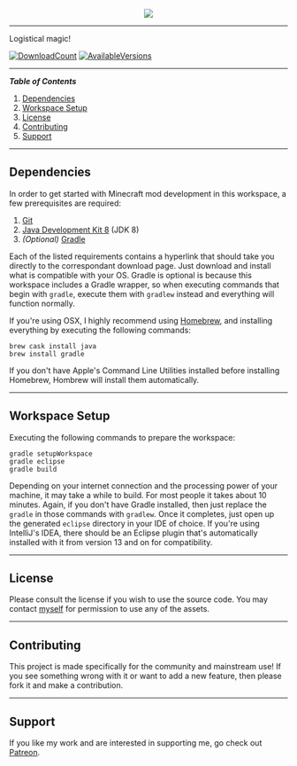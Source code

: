 <p align="center"><img src="https://github.com/T145/magistics/blob/1.11.2/src/main/resources/logo.png"/></p>

***

Logistical magic!

[![DownloadCount](http://cf.way2muchnoise.eu/magistics.svg)](https://minecraft.curseforge.com/projects/magistics)
[![AvailableVersions](http://cf.way2muchnoise.eu/versions/For%20MC%20_magistics_all.svg)](https://minecraft.curseforge.com/projects/magistics)

---
**_Table of Contents_**

1. [Dependencies](https://github.com/T145/magistics#dependencies)
2. [Workspace Setup](https://github.com/T145/magistics#workspace-setup)
3. [License](https://github.com/T145/magistics#development)
4. [Contributing](https://github.com/T145/magistics#contributing)
5. [Support](https://github.com/T145/magistics#support)

---

## Dependencies

In order to get started with Minecraft mod development in this workspace, a few prerequisites are required:

1. [Git](https://git-scm.com/downloads)
2. [Java Development Kit 8](http://www.oracle.com/technetwork/java/javase/downloads/jdk8-downloads-2133151.html) (JDK 8)
3. *(Optional)* [Gradle](http://gradle.org/gradle-download/)

Each of the listed requirements contains a hyperlink that should take you directly to the correspondant download page. Just download and install what is compatible with your OS. Gradle is optional is because this workspace includes a Gradle wrapper, so when executing commands that begin with `gradle`, execute them with `gradlew` instead and everything will function normally.

If you're using OSX, I highly recommend using [Homebrew](https://brew.sh/), and installing everything by executing the following commands:
```
brew cask install java
brew install gradle
```
If you don't have Apple's Command Line Utilities installed before installing Homebrew, Hombrew will install them automatically.

---

## Workspace Setup

Executing the following commands to prepare the workspace:
```
gradle setupWorkspace
gradle eclipse
gradle build
```
Depending on your internet connection and the processing power of your machine, it may take a while to build. For most people it takes about 10 minutes. Again, if you don't have Gradle installed, then just replace the `gradle` in those commands with `gradlew`. Once it completes, just open up the generated `eclipse` directory in your IDE of choice. If you're using IntelliJ's IDEA, there should be an Eclipse plugin that's automatically installed with it from version 13 and on for compatibility.

---

## License

Please consult the license if you wish to use the source code. You may contact [myself](https://github.com/T145) for permission to use any of the assets.

---

## Contributing

This project is made specifically for the community and mainstream use! If you see something wrong with it or want to add a new feature, then please fork it and make a contribution.

---

## Support

If you like my work and are interested in supporting me, go check out [Patreon](https://www.patreon.com/user?u=152139).
